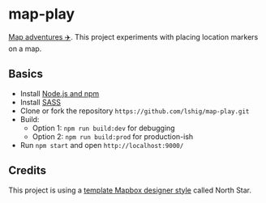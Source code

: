 # map-play

[Map adventures :airplane:](https://lizshigetoshi.com/map-play). This project experiments with placing location markers on a map.

## Basics

- Install [Node.js and npm](https://nodejs.org/en/)
- Install [SASS](http://sass-lang.com/)
- Clone or fork the repository `https://github.com/lshig/map-play.git`
- Build:
  - Option 1: `npm run build:dev` for debugging
  - Option 2: `npm run build:prod` for production-ish
- Run `npm start` and open `http://localhost:9000/`

## Credits

This project is using a [template Mapbox designer style](https://studio.mapbox.com/) called North Star.
